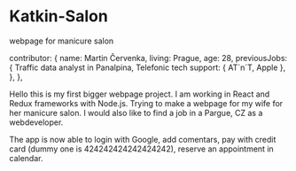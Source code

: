 # Katkin-Salon
webpage for manicure salon

contributor: {
  name: Martin Červenka,
  living: Prague,
  age: 28,
  previousJobs: {
    Traffic data analyst in Panalpina,
    Telefonic tech support: {
      AT´n´T,
      Apple
    },
  },
 },
 
Hello this is my first bigger webpage project. I am working in React and Redux frameworks with Node.js.
Trying to make a webpage for my wife for her manicure salon.
I would also like to find a job in a Pargue, CZ as a webdeveloper.

The app is now able to login with Google, add comentars, pay with credit card (dummy one is 424242424242424242), reserve an appointment in calendar.
